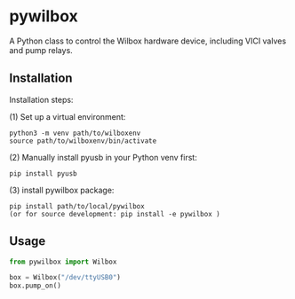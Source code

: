 # pywilbox

A Python class to control the Wilbox hardware device, including VICI valves and pump relays.

## Installation

Installation steps:

(1) Set up a virtual environment:
	
	python3 -m venv path/to/wilboxenv
	source path/to/wilboxenv/bin/activate

(2) Manually install pyusb in your Python venv first:

	pip install pyusb

(3) install pywilbox package:
	
	pip install path/to/local/pywilbox
	(or for source development: pip install -e pywilbox )

## Usage

```python
from pywilbox import Wilbox

box = Wilbox("/dev/ttyUSB0")
box.pump_on()
```
